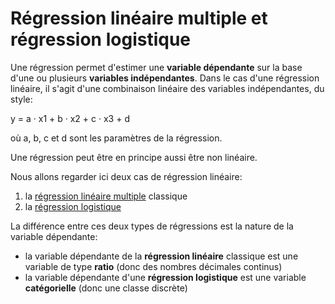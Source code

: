 # Régression linéaire multiple et régression logistique

Une régression permet d'estimer une **variable dépendante** sur la base d'une ou plusieurs **variables indépendantes**. Dans le cas d'une régression linéaire, il s'agit d'une combinaison linéaire des variables indépendantes, du style:

y = a · x1 + b · x2 + c · x3 + d

où a, b, c et d sont les paramètres de la régression.

Une régression peut être en principe aussi être non linéaire.

Nous allons regarder ici deux cas de régression linéaire:

1. la [régression linéaire multiple](regression-multiple.ipynb) classique
2. la [régression logistique](regression-logistique.ipynb)

La différence entre ces deux types de régressions est la nature de la variable dépendante:

- la variable dépendante de la **régression linéaire** classique est une variable de type **ratio** (donc des nombres décimales continus)
- la variable dépendante d'une **régression logistique** est une variable **catégorielle** (donc une classe discrète)

